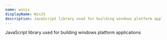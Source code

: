 ```yaml
---
name: winjs
displayName: WinJS
description: JavaScript library used for building windows platform applications
---
```

JavaScript library used for building windows platform applications
